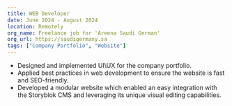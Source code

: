 ```yaml
---
title: WEB Developer
date: June 2024 - August 2024
location: Remotely
org_name: Freelance job for 'Areena Saudi German'
org_url: https://saudigermany.sa
tags: ["Company Portfolio", "Website"]
---
```


- Designed and implemented UI\UX for the company portfolio.
- Applied best practices in web development to ensure the website is fast and SEO-friendly.
- Developed a modular website which enabled an easy integration with the Storyblok CMS and leveraging its unique visual editing capabilities.